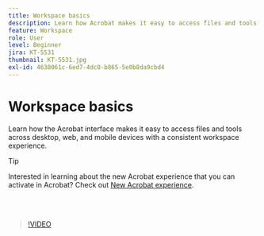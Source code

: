 ```yaml
---
title: Workspace basics
description: Learn how Acrobat makes it easy to access files and tools across desktop, web, and mobile
feature: Workspace
role: User
level: Beginner
jira: KT-5531
thumbnail: KT-5531.jpg
exl-id: 4638061c-6ed7-4dc0-b865-5e0b8da9cbd4
---
```

# Workspace basics

Learn how the Acrobat interface makes it easy to access files and tools across desktop, web, and mobile devices with a consistent workspace experience.

>[!TIP]
>
>Interested in learning about the new Acrobat experience that you can activate in Acrobat? Check out [New Acrobat experience](new-workspace.md).

<br>&nbsp;

>[!VIDEO](https://video.tv.adobe.com/v/337971?quality=12&learn=on&hidetitle=true)
